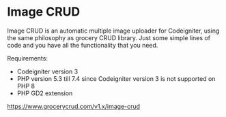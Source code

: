 Image CRUD
==========

Image CRUD is an automatic multiple image uploader for Codeigniter, using the same philosophy as grocery CRUD library. 
Just some simple lines of code and you have all the functionality that you need.

Requirements:

- Codeigniter version 3
- PHP version 5.3 till 7.4 since Codeigniter version 3 is not supported on PHP 8
- PHP GD2 extension

https://www.grocerycrud.com/v1.x/image-crud